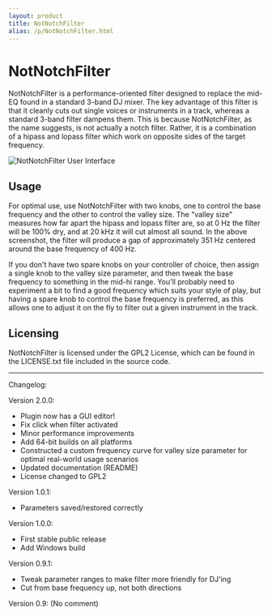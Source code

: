 ```yaml
---
layout: product
title: NotNotchFilter
alias: /p/NotNotchFilter.html
---
```


NotNotchFilter
==============

NotNotchFilter is a performance-oriented filter designed to replace the mid-EQ
found in a standard 3-band DJ mixer. The key advantage of this filter is that
it cleanly cuts out single voices or instruments in a track, whereas a
standard 3-band filter dampens them. This is because NotNotchFilter, as the
name suggests, is not actually a notch filter. Rather, it is a combination of
a hipass and lopass filter which work on opposite sides of the target
frequency.

![NotNotchFilter User Interface](http://static.teragonaudio.com/ta_notnotchfilter.png)


Usage
-----

For optimal use, use NotNotchFilter with two knobs, one to control the base
frequency and the other to control the valley size. The "valley size" measures
how far apart the hipass and lopass filter are, so at 0 Hz the filter will be
100% dry, and at 20 kHz it will cut almost all sound. In the above screenshot,
the filter will produce a gap of approximately 351 Hz centered around the base
frequency of 400 Hz.

If you don't have two spare knobs on your controller of choice, then assign a
single knob to the valley size parameter, and then tweak the base frequency to
something in the mid-hi range. You'll probably need to experiment a bit to
find a good frequency which suits your style of play, but having a spare knob
to control the base frequency is preferred, as this allows one to adjust it on
the fly to filter out a given instrument in the track.


Licensing
---------

NotNotchFilter is licensed under the GPL2 License, which can be found in the
LICENSE.txt file included in the source code.


- - -

Changelog:

Version 2.0.0:
- Plugin now has a GUI editor!
- Fix click when filter activated
- Minor performance improvements
- Add 64-bit builds on all platforms
- Constructed a custom frequency curve for valley size parameter for optimal real-world usage scenarios
- Updated documentation (README)
- License changed to GPL2

Version 1.0.1:
<ul><li> Parameters saved/restored correctly</li></ul>

Version 1.0.0:
- First stable public release
- Add Windows build

Version 0.9.1:
- Tweak parameter ranges to make filter more friendly for DJ'ing
- Cut from base frequency up, not both directions

Version 0.9:
(No comment)


